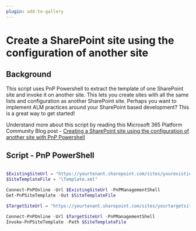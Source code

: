 ```yaml
---
plugin: add-to-gallery
---
```


# Create a SharePoint site using the configuration of another site

## Background

This script uses PnP Powershell to extract the template of one SharePoint site and invoke it on another site. This lets you create sites with all the same lists and configuration as another SharePoint site. Perhaps you want to implement ALM practices around your SharePoint based development? This is a great way to get started!

Understand more about this script by reading this Microsoft 365 Platform Community Blog post - [Creating a SharePoint site using the configuration of another site with PnP Powershell](https://pnp.github.io/blog/post/creating-a-sharepoint-site-using-the-configuration-of-another-site-with-pnp-powershell/)

## Script - PnP PowerShell

```powershell

$ExistingSiteUrl = "https://yourtenant.sharepoint.com/sites/yourexistingsite"
$SiteTemplateFile = "\Template.xml"

Connect-PnPOnline -Url $ExistingSiteUrl -PnPManagementShell
Get-PnPSiteTemplate -Out $SiteTemplateFile

$TargetSiteUrl = "https://yourtenant.sharepoint.com/sites/yourtargetsite"

Connect-PnPOnline -Url $TargetSiteUrl -PnPManagementShell
Invoke-PnPSiteTemplate -Path $SiteTemplateFile

```


